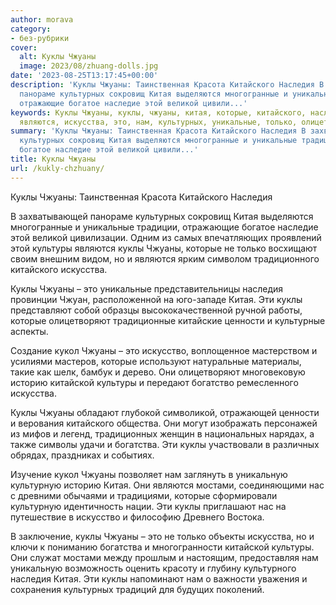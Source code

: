 ```yaml
---
author: morava
category:
- без-рубрики
cover:
  alt: Куклы Чжуаны
  image: 2023/08/zhuang-dolls.jpg
date: '2023-08-25T13:17:45+00:00'
description: 'Куклы Чжуаны: Таинственная Красота Китайского Наследия В захватывающей
  панораме культурных сокровищ Китая выделяются многогранные и уникальные традиции,
  отражающие богатое наследие этой великой цивили...'
keywords: Куклы Чжуаны, куклы, чжуаны, китая, которые, китайского, наследия, культуры,
  являются, искусства, это, нам, культурных, уникальные, только, олицетворяют
summary: 'Куклы Чжуаны: Таинственная Красота Китайского Наследия В захватывающей панораме
  культурных сокровищ Китая выделяются многогранные и уникальные традиции, отражающие
  богатое наследие этой великой цивили...'
title: Куклы Чжуаны
url: /kukly-chzhuany/
---
```


Куклы Чжуаны: Таинственная Красота Китайского Наследия

В захватывающей панораме культурных сокровищ Китая выделяются многогранные и уникальные традиции, отражающие богатое наследие этой великой цивилизации. Одним из самых впечатляющих проявлений этой культуры являются куклы Чжуаны, которые не только восхищают своим внешним видом, но и являются ярким символом традиционного китайского искусства.

Куклы Чжуаны – это уникальные представительницы наследия провинции Чжуан, расположенной на юго-западе Китая. Эти куклы представляют собой образцы высококачественной ручной работы, которые олицетворяют традиционные китайские ценности и культурные аспекты.

Создание кукол Чжуаны – это искусство, воплощенное мастерством и усилиями мастеров, которые используют натуральные материалы, такие как шелк, бамбук и дерево. Они олицетворяют многовековую историю китайской культуры и передают богатство ремесленного искусства.

Куклы Чжуаны обладают глубокой символикой, отражающей ценности и верования китайского общества. Они могут изображать персонажей из мифов и легенд, традиционных женщин в национальных нарядах, а также символы удачи и богатства. Эти куклы участвовали в различных обрядах, праздниках и событиях.

Изучение кукол Чжуаны позволяет нам заглянуть в уникальную культурную историю Китая. Они являются мостами, соединяющими нас с древними обычаями и традициями, которые сформировали культурную идентичность нации. Эти куклы приглашают нас на путешествие в искусство и философию Древнего Востока.

В заключение, куклы Чжуаны – это не только объекты искусства, но и ключи к пониманию богатства и многогранности китайской культуры. Они служат мостами между прошлым и настоящим, предоставляя нам уникальную возможность оценить красоту и глубину культурного наследия Китая. Эти куклы напоминают нам о важности уважения и сохранения культурных традиций для будущих поколений.
